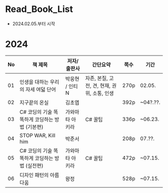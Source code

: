 # Read_Book_List

- 2024.02.05.부터 시작

# 2024
|No|책 제목|저자/출판사|간단요약|쪽수|기간|
|-|-|-|-|-|-|
|01|인생을 대하는 우리의 자세 여덟 단어|박웅현 / 인티N|자존, 본질, 고전, 견, 현재, 권위, 소통, 인생|270p|02.05.|
|02|지구끝의 온실|김초엽||392p|~04?.??.|
|03|C# 코딩의 기술 똑똑하게 코딩하는 방법 (기본편)|가와마타 아키라|C# 꿀팁|336p|~06.23.|
|04|STOP WAR, Kill him|박준서||208p|07.??.|
|05|C# 코딩의 기술 똑똑하게 코딩하는 방법 (실전편)|가와마타 아키라|C# 꿀팁|472p|~07.15.|
|06|디자인 패턴의 아름다움|왕정||528p|~07.15.|
